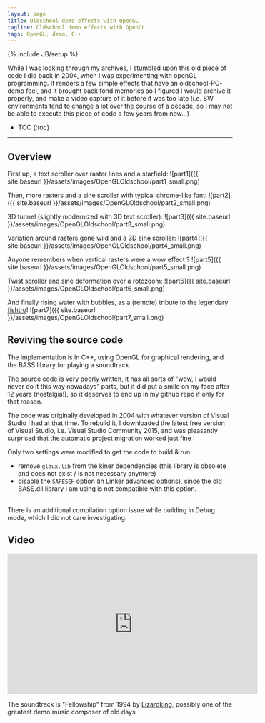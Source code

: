 ```yaml
---
layout: page
title: Oldschool demo effects with OpenGL
tagline: Oldschool demo effects with OpenGL
tags: OpenGL, demo, C++
---
```

{% include JB/setup %}

While I was looking through my archives, I stumbled upon this old piece of code I did back in 2004, when I was experimenting with openGL programming. It renders a few simple effects that have an oldschool-PC-demo feel, and it brought back fond memories so I figured I would archive it properly, and make a video capture of it before it was too late (i.e. SW environments tend to change a lot over the course of a decade, so I may not be able to execute this piece of code a few years from now...)<br>

* TOC
{:toc}

--- 

## Overview

First up, a text scroller over raster lines and a starfield:
![part1]({{ site.baseurl }}/assets/images/OpenGLOldschool/part1_small.png)

Then, more rasters and a sine scroller with typical chrome-like font:
![part2]({{ site.baseurl }}/assets/images/OpenGLOldschool/part2_small.png)

3D tunnel (slightly modernized with 3D text scroller):
![part3]({{ site.baseurl }}/assets/images/OpenGLOldschool/part3_small.png)

Variation around rasters gone wild and a 3D sine scroller:
![part4]({{ site.baseurl }}/assets/images/OpenGLOldschool/part4_small.png)

Anyone remembers when vertical rasters were a wow effect ?
![part5]({{ site.baseurl }}/assets/images/OpenGLOldschool/part5_small.png)

Twist scroller and sine deformation over a rotozoom:
![part6]({{ site.baseurl }}/assets/images/OpenGLOldschool/part6_small.png)

And finally rising water with bubbles, as a (remote) tribute to the legendary [fishtro](https://www.youtube.com/watch?v=gyzMYzwA6G8)!
![part7]({{ site.baseurl }}/assets/images/OpenGLOldschool/part7_small.png)

## Reviving the source code

The implementation is in C++, using OpenGL for graphical rendering, and the BASS library for playing a soundtrack.<br>

The source code is very poorly written, it has all sorts of "wow, I would never do it this way nowadays" parts, but it did put a smile on my face after 12 years (nostalgia!), so it deserves to end up in my github repo if only for that reason.<br>

The code was originally developed in 2004 with whatever version of Visual Studio I had at that time. To rebuild it, I downloaded the latest free version of Visual Studio, i.e. Visual Studio Community 2015, and was pleasantly surprised that the automatic project migration worked just fine !<br>

Only two settings were modified to get the code to build & run:

* remove `glaux.lib` from the kiner dependencies (this library is obsolete and does not exist  / is not necessary anymore)
* disable the `SAFESEH` option (in Linker advanced options), since the old BASS.dll library I am using is not compatible with this option.

<br>There is an additional compilation option issue while building in Debug mode, which I did not care investigating.

## Video

<iframe width="560" height="315" src="https://www.youtube.com/embed/nfCnZal1CzI" frameborder="0" allowfullscreen></iframe>

The soundtrack is "Fellowship" from 1994 by [Lizardking](https://en.wikipedia.org/wiki/Gustaf_Grefberg), possibly one of the greatest demo music composer of old days.




